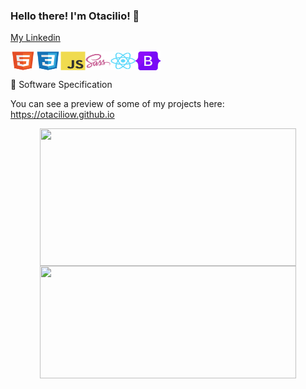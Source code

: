### Hello there! I'm Otacilio! 👋

<a href="https://linkedin.com/in/otacilio-dml" target="_blank">My Linkedin</a>

<img align="center" alt="Rafa-HTML" height="30" width="40" src="https://raw.githubusercontent.com/devicons/devicon/master/icons/html5/html5-original.svg"><img align="center" alt="Rafa-CSS" height="30" width="40" src="https://raw.githubusercontent.com/devicons/devicon/master/icons/css3/css3-original.svg"><img align="center" alt="Rafa HTML" height="30" width="40" src="https://github.com/devicons/devicon/blob/master/icons/javascript/javascript-original.svg"><img align="center" alt="Rafa HTML" height="30" width="40" src="https://github.com/devicons/devicon/blob/master/icons/sass/sass-original.svg"><img align="center" alt="Rafa HTML" height="30" width="40" src="https://github.com/devicons/devicon/blob/master/icons/react/react-original.svg"><img align="center" alt="Rafa HTML" height="30" width="40" src="https://github.com/devicons/devicon/blob/master/icons/bootstrap/bootstrap-original.svg">

📃 Software Specification <br>

You can see a preview of some of my projects here: https://otaciliow.github.io

<div align="center">
  <a href="https://github.com/otaciliow">
  <img align="center" height="220em" width="410em" src="https://github-readme-stats.vercel.app/api?username=otaciliow&show_icons=true&theme=tokyonight&include_all_commits=true&count_private=true"/>
  <img align="center" height="180em" width="410em" src="https://github-readme-stats.vercel.app/api/top-langs/?username=otaciliow&layout=compact&langs_count=7&theme=tokyonight"/>
 </div>
<!--
**otaciliow/otaciliow** is a ✨ _special_ ✨ repository because its `README.md` (this file) appears on your GitHub profile.
-->
